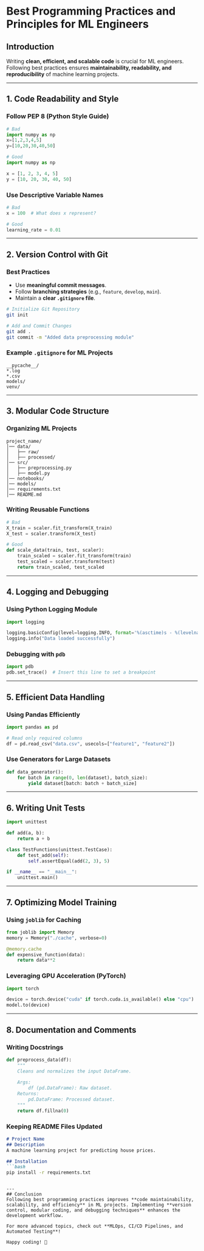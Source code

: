 # Best Programming Practices and Principles for ML Engineers

## Introduction
Writing **clean, efficient, and scalable code** is crucial for ML engineers. Following best practices ensures **maintainability, readability, and reproducibility** of machine learning projects.

---
## 1. Code Readability and Style
### Follow PEP 8 (Python Style Guide)
```python
# Bad
import numpy as np
x=[1,2,3,4,5]
y=[10,20,30,40,50]

# Good
import numpy as np

x = [1, 2, 3, 4, 5]
y = [10, 20, 30, 40, 50]
```

### Use Descriptive Variable Names
```python
# Bad
x = 100  # What does x represent?

# Good
learning_rate = 0.01
```

---
## 2. Version Control with Git
### Best Practices
- Use **meaningful commit messages**.
- Follow **branching strategies** (e.g., `feature`, `develop`, `main`).
- Maintain a **clear `.gitignore` file**.

```bash
# Initialize Git Repository
git init

# Add and Commit Changes
git add .
git commit -m "Added data preprocessing module"
```

### Example `.gitignore` for ML Projects
```
__pycache__/
*.log
*.csv
models/
venv/
```

---
## 3. Modular Code Structure
### Organizing ML Projects
```
project_name/
│── data/
│   ├── raw/
│   ├── processed/
│── src/
│   ├── preprocessing.py
│   ├── model.py
│── notebooks/
│── models/
│── requirements.txt
│── README.md
```

### Writing Reusable Functions
```python
# Bad
X_train = scaler.fit_transform(X_train)
X_test = scaler.transform(X_test)

# Good
def scale_data(train, test, scaler):
    train_scaled = scaler.fit_transform(train)
    test_scaled = scaler.transform(test)
    return train_scaled, test_scaled
```

---
## 4. Logging and Debugging
### Using Python Logging Module
```python
import logging

logging.basicConfig(level=logging.INFO, format='%(asctime)s - %(levelname)s - %(message)s')
logging.info("Data loaded successfully")
```

### Debugging with `pdb`
```python
import pdb
pdb.set_trace()  # Insert this line to set a breakpoint
```

---
## 5. Efficient Data Handling
### Using Pandas Efficiently
```python
import pandas as pd

# Read only required columns
df = pd.read_csv("data.csv", usecols=["feature1", "feature2"])
```

### Use Generators for Large Datasets
```python
def data_generator():
    for batch in range(0, len(dataset), batch_size):
        yield dataset[batch: batch + batch_size]
```

---
## 6. Writing Unit Tests
```python
import unittest

def add(a, b):
    return a + b

class TestFunctions(unittest.TestCase):
    def test_add(self):
        self.assertEqual(add(2, 3), 5)

if __name__ == "__main__":
    unittest.main()
```

---
## 7. Optimizing Model Training
### Using `joblib` for Caching
```python
from joblib import Memory
memory = Memory("./cache", verbose=0)

@memory.cache
def expensive_function(data):
    return data**2
```

### Leveraging GPU Acceleration (PyTorch)
```python
import torch

device = torch.device("cuda" if torch.cuda.is_available() else "cpu")
model.to(device)
```

---
## 8. Documentation and Comments
### Writing Docstrings
```python
def preprocess_data(df):
    """
    Cleans and normalizes the input DataFrame.
    
    Args:
        df (pd.DataFrame): Raw dataset.
    Returns:
        pd.DataFrame: Processed dataset.
    """
    return df.fillna(0)
```

### Keeping README Files Updated
```md
# Project Name
## Description
A machine learning project for predicting house prices.

## Installation
```bash
pip install -r requirements.txt
```
```

---
## Conclusion
Following best programming practices improves **code maintainability, scalability, and efficiency** in ML projects. Implementing **version control, modular coding, and debugging techniques** enhances the development workflow.

For more advanced topics, check out **MLOps, CI/CD Pipelines, and Automated Testing**!

Happy coding! 🚀